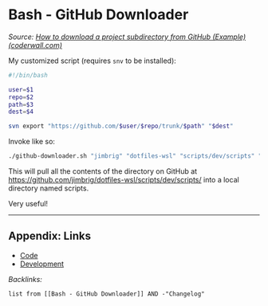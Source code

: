 # Bash - GitHub Downloader

*Source: [How to download a project subdirectory from GitHub (Example) (coderwall.com)](https://coderwall.com/p/o2fasg/how-to-download-a-project-subdirectory-from-github)*

My customized script (requires `snv` to be installed):

````bash
#!/bin/bash

user=$1
repo=$2
path=$3
dest=$4

svn export "https://github.com/$user/$repo/trunk/$path" "$dest"
````

Invoke like so:

````bash
./github-downloader.sh "jimbrig" "dotfiles-wsl" "scripts/dev/scripts" "scripts" 
````

This will pull all the contents of the directory on GitHub at <https://github.com/jimbrig/dotfiles-wsl/scripts/dev/scripts/> into a local directory named scripts. 

Very useful!

---

## Appendix: Links

* [Code](../Code.md)
* [Development](../../MOCs/Development.md)

*Backlinks:*

````dataview
list from [[Bash - GitHub Downloader]] AND -"Changelog"
````
